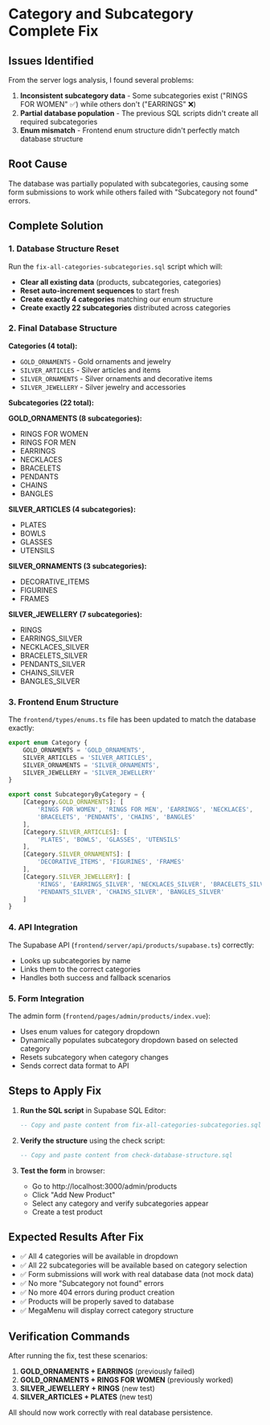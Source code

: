 # Category and Subcategory Complete Fix

## Issues Identified

From the server logs analysis, I found several problems:

1. **Inconsistent subcategory data** - Some subcategories exist ("RINGS FOR WOMEN" ✅) while others don't ("EARRINGS" ❌)
2. **Partial database population** - The previous SQL scripts didn't create all required subcategories
3. **Enum mismatch** - Frontend enum structure didn't perfectly match database structure

## Root Cause

The database was partially populated with subcategories, causing some form submissions to work while others failed with "Subcategory not found" errors.

## Complete Solution

### 1. Database Structure Reset

Run the `fix-all-categories-subcategories.sql` script which will:

- **Clear all existing data** (products, subcategories, categories)
- **Reset auto-increment sequences** to start fresh
- **Create exactly 4 categories** matching our enum structure
- **Create exactly 22 subcategories** distributed across categories

### 2. Final Database Structure

**Categories (4 total):**
- `GOLD_ORNAMENTS` - Gold ornaments and jewelry
- `SILVER_ARTICLES` - Silver articles and items  
- `SILVER_ORNAMENTS` - Silver ornaments and decorative items
- `SILVER_JEWELLERY` - Silver jewelry and accessories

**Subcategories (22 total):**

**GOLD_ORNAMENTS (8 subcategories):**
- RINGS FOR WOMEN
- RINGS FOR MEN
- EARRINGS
- NECKLACES
- BRACELETS
- PENDANTS
- CHAINS
- BANGLES

**SILVER_ARTICLES (4 subcategories):**
- PLATES
- BOWLS
- GLASSES
- UTENSILS

**SILVER_ORNAMENTS (3 subcategories):**
- DECORATIVE_ITEMS
- FIGURINES
- FRAMES

**SILVER_JEWELLERY (7 subcategories):**
- RINGS
- EARRINGS_SILVER
- NECKLACES_SILVER
- BRACELETS_SILVER
- PENDANTS_SILVER
- CHAINS_SILVER
- BANGLES_SILVER

### 3. Frontend Enum Structure

The `frontend/types/enums.ts` file has been updated to match the database exactly:

```typescript
export enum Category {
    GOLD_ORNAMENTS = 'GOLD_ORNAMENTS',
    SILVER_ARTICLES = 'SILVER_ARTICLES', 
    SILVER_ORNAMENTS = 'SILVER_ORNAMENTS',
    SILVER_JEWELLERY = 'SILVER_JEWELLERY'
}

export const SubcategoryByCategory = {
    [Category.GOLD_ORNAMENTS]: [
        'RINGS FOR WOMEN', 'RINGS FOR MEN', 'EARRINGS', 'NECKLACES',
        'BRACELETS', 'PENDANTS', 'CHAINS', 'BANGLES'
    ],
    [Category.SILVER_ARTICLES]: [
        'PLATES', 'BOWLS', 'GLASSES', 'UTENSILS'
    ],
    [Category.SILVER_ORNAMENTS]: [
        'DECORATIVE_ITEMS', 'FIGURINES', 'FRAMES'
    ],
    [Category.SILVER_JEWELLERY]: [
        'RINGS', 'EARRINGS_SILVER', 'NECKLACES_SILVER', 'BRACELETS_SILVER',
        'PENDANTS_SILVER', 'CHAINS_SILVER', 'BANGLES_SILVER'
    ]
}
```

### 4. API Integration

The Supabase API (`frontend/server/api/products/supabase.ts`) correctly:
- Looks up subcategories by name
- Links them to the correct categories
- Handles both success and fallback scenarios

### 5. Form Integration

The admin form (`frontend/pages/admin/products/index.vue`):
- Uses enum values for category dropdown
- Dynamically populates subcategory dropdown based on selected category
- Resets subcategory when category changes
- Sends correct data format to API

## Steps to Apply Fix

1. **Run the SQL script** in Supabase SQL Editor:
   ```sql
   -- Copy and paste content from fix-all-categories-subcategories.sql
   ```

2. **Verify the structure** using the check script:
   ```sql
   -- Copy and paste content from check-database-structure.sql
   ```

3. **Test the form** in browser:
   - Go to http://localhost:3000/admin/products
   - Click "Add New Product"
   - Select any category and verify subcategories appear
   - Create a test product

## Expected Results After Fix

- ✅ All 4 categories will be available in dropdown
- ✅ All 22 subcategories will be available based on category selection
- ✅ Form submissions will work with real database data (not mock data)
- ✅ No more "Subcategory not found" errors
- ✅ No more 404 errors during product creation
- ✅ Products will be properly saved to database
- ✅ MegaMenu will display correct category structure

## Verification Commands

After running the fix, test these scenarios:

1. **GOLD_ORNAMENTS + EARRINGS** (previously failed)
2. **GOLD_ORNAMENTS + RINGS FOR WOMEN** (previously worked)
3. **SILVER_JEWELLERY + RINGS** (new test)
4. **SILVER_ARTICLES + PLATES** (new test)

All should now work correctly with real database persistence. 